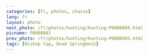 ```yaml
---
categories: [fr, photos, chasse]
lang: fr
layout: photo
next_photo: /fr/photos/hunting/hunting-P0000084.html
picname: P0000081
prev_photo: /fr/photos/hunting/hunting-P0000403.html
tags: [Bishop Cap, Dead Springbock]
---
```

